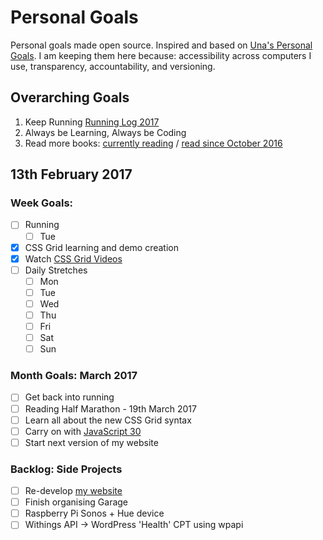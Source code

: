Personal Goals
==============

Personal goals made open source. Inspired and based on [Una's Personal Goals](https://github.com/una/personal-goals). I am keeping them here because: accessibility across computers I use, transparency, accountability, and versioning.

## Overarching Goals
1. Keep Running [Running Log 2017](/running/2017-weekly.md)
2. Always be Learning, Always be Coding
3. Read more books: [currently reading](/books/books-in-progress.md) / [read since October 2016](/books/books-read.md)

## 13th February 2017

### Week Goals:
- [ ] Running
  - [ ] Tue
- [x] CSS Grid learning and demo creation
- [x] Watch [CSS Grid Videos](http://gridbyexample.com/video/)
- [ ] Daily Stretches
	- [ ] Mon
	- [ ] Tue
	- [ ] Wed
	- [ ] Thu
	- [ ] Fri
	- [ ] Sat
	- [ ] Sun

### Month Goals: March 2017
- [ ] Get back into running
- [ ] Reading Half Marathon - 19th March 2017
- [ ] Learn all about the new CSS Grid syntax
- [ ] Carry on with [JavaScript 30](https://javascript30.com/)
- [ ] Start next version of my website

### Backlog: Side Projects
- [ ] Re-develop [my website](https://big-andy.co.uk)
- [ ] Finish organising Garage
- [ ] Raspberry Pi Sonos + Hue device
- [ ] Withings API -> WordPress 'Health' CPT using wpapi
